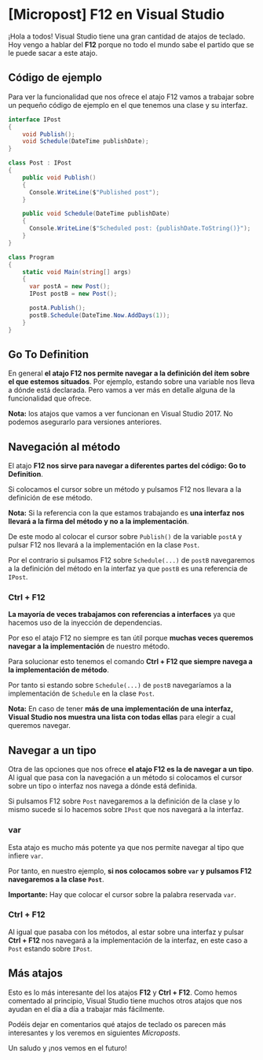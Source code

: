 # [Micropost] F12 en Visual Studio

¡Hola a todos! Visual Studio tiene una gran cantidad de atajos de teclado. Hoy vengo a hablar del **F12** porque no todo el mundo sabe el partido que se le puede sacar a este atajo.

## Código de ejemplo

Para ver la funcionalidad que nos ofrece el atajo F12 vamos a trabajar sobre un pequeño código de ejemplo en el que tenemos una clase y su interfaz.

```csharp
interface IPost
{
    void Publish();
    void Schedule(DateTime publishDate);
}

class Post : IPost
{
    public void Publish()
    {
      Console.WriteLine($"Published post");
    }

    public void Schedule(DateTime publishDate)
    {
      Console.WriteLine($"Scheduled post: {publishDate.ToString()}");
    }
}

class Program
{
    static void Main(string[] args)
    {
      var postA = new Post();
      IPost postB = new Post();

      postA.Publish();
      postB.Schedule(DateTime.Now.AddDays(1));
    }
}
```

## Go To Definition

En general **el atajo F12 nos permite navegar a la definición del ítem sobre el que estemos situados**. Por ejemplo, estando sobre una variable nos lleva a dónde está declarada. Pero vamos a ver más en detalle alguna de la funcionalidad que ofrece.

**Nota:** los atajos que vamos a ver funcionan en Visual Studio 2017. No podemos asegurarlo para versiones anteriores.

## Navegación al método

El atajo **F12 nos sirve para navegar a diferentes partes del código: Go to Definition**.

Si colocamos el cursor sobre un método y pulsamos F12 nos llevara a la definición de ese método.

**Nota:** Si la referencia con la que estamos trabajando es **una interfaz nos llevará a la firma del método y no a la implementación**.

De este modo al colocar el cursor sobre `Publish()` de la variable `postA` y pulsar F12 nos llevará a la implementación en la clase `Post`.

Por el contrario si pulsamos F12 sobre `Schedule(...)` de `postB` navegaremos a la definición del método en la interfaz ya que `postB` es una referencia de `IPost`.

### Ctrl + F12

**La mayoría de veces trabajamos con referencias a interfaces** ya que hacemos uso de la inyección de dependencias.

Por eso el atajo F12 no siempre es tan útil porque **muchas veces queremos navegar a la implementación** de nuestro método.

Para solucionar esto tenemos el comando **Ctrl + F12 que siempre navega a la implementación de método**.

Por tanto si estando sobre `Schedule(...)` de `postB` navegaríamos a la implementación de `Schedule` en la clase `Post`.

**Nota:** En caso de tener **más de una implementación de una interfaz, Visual Studio nos muestra una lista con todas ellas** para elegir a cual queremos navegar.

## Navegar a un tipo

Otra de las opciones que nos ofrece **el atajo F12 es la de navegar a un tipo**. Al igual que pasa con la navegación a un método si colocamos el cursor sobre un tipo o interfaz nos navega a dónde está definida.

Si pulsamos F12 sobre `Post` navegaremos a la definición de la clase y lo mismo sucede si lo hacemos sobre `IPost` que nos navegará a la interfaz.

### var

Esta atajo es mucho más potente ya que nos permite navegar al tipo que infiere `var`.

Por tanto, en nuestro ejemplo, **si nos colocamos sobre `var` y pulsamos F12 navegaremos a la clase `Post`**.

**Importante:** Hay que colocar el cursor sobre la palabra reservada `var`.

### Ctrl + F12

Al igual que pasaba con los métodos, al estar sobre una interfaz y pulsar **Ctrl + F12** nos navegará a la implementación de la interfaz, en este caso a `Post` estando sobre `IPost`.

## Más atajos

Esto es lo más interesante del los atajos **F12** y **Ctrl + F12**. Como hemos comentado al principio, Visual Studio tiene muchos otros atajos que nos ayudan en el día a día a trabajar más fácilmente.

Podéis dejar en comentarios qué atajos de teclado os parecen más interesantes y los veremos en siguientes *Microposts*.

Un saludo y ¡nos vemos en el futuro!  
